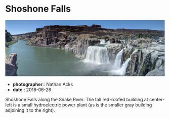 # Shoshone Falls

![Multiple waterfalls plunge over a cliff of gray volcanic rock into a steep canyon](assets/2018-06-26-shoshone-falls.webp)

* **photographer**:: Nathan Acks
* **date**:: 2018-06-26

Shoshone Falls along the Snake River. The tall red-roofed building at center-left is a small hydroelectric power plant (as is the smaller gray building adjoining it to the right).
